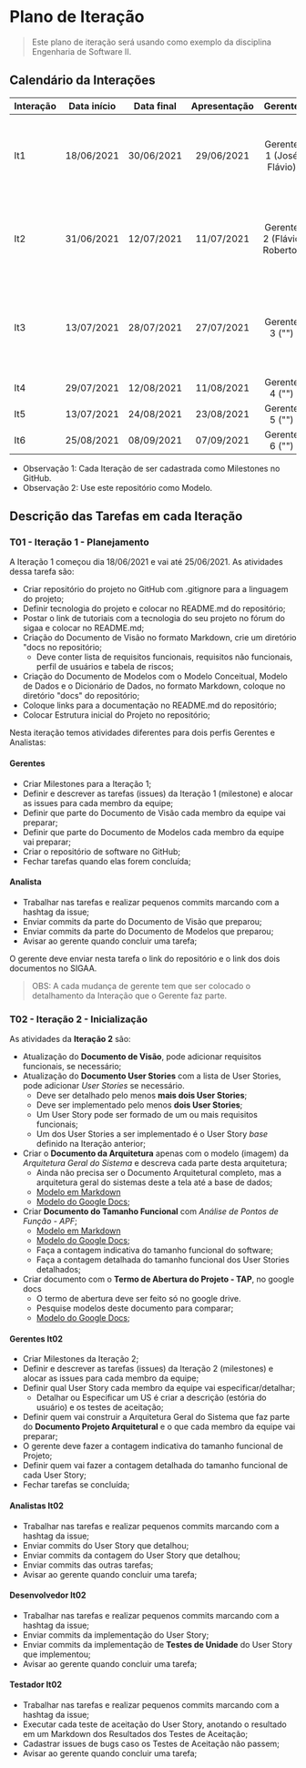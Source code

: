 # Plano de Iteração

> Este plano de iteração será usando como exemplo da disciplina Engenharia de Software II.

## Calendário da Interações

| Interação | Data início | Data final | Apresentação | Gerente | Detalhes |
| --------- | :---------: | :--------: | :----------: | :-----: | :------: |
| It1 | 18/06/2021 | 30/06/2021 | 29/06/2021 | Gerente 1 (José Flávio) | Criar Documento de Visão, Modelos e Plano de Interação e Release. |
| It2 | 31/06/2021 | 12/07/2021 | 11/07/2021 | Gerente 2 (Flávio Roberto) | Detalhar US00, Implementar US00, Detalhar US01 e US02. |
| It3 | 13/07/2021 | 28/07/2021 | 27/07/2021 | Gerente 3 ("") | Implementar US01 e US02, Detalhar US03 e US04, Testar US00. |
| It4 | 29/07/2021 | 12/08/2021 | 11/08/2021 | Gerente 4 ("") |  |
| It5 | 13/07/2021 | 24/08/2021 | 23/08/2021 | Gerente 5 ("") |  |
| It6 | 25/08/2021 | 08/09/2021 | 07/09/2021 | Gerente 6 ("") |  |

- Observação 1: Cada Iteração de ser cadastrada como Milestones no GitHub.
- Observação 2: Use este repositório como Modelo.

## Descrição das Tarefas em cada Iteração

### T01 - Iteração 1 - Planejamento

A Iteração 1 começou dia 18/06/2021 e vai até 25/06/2021. As atividades dessa tarefa são:

- Criar repositório do projeto no GitHub com .gitignore para a linguagem do projeto;
- Definir tecnologia do projeto e colocar no README.md do repositório;
- Postar o link de tutoriais com a tecnologia do seu projeto no fórum do sigaa e colocar no README.md;
- Criação do Documento de Visão no formato Markdown, crie um diretório "docs no repositório;
  - Deve conter lista de requisitos funcionais, requisitos não funcionais, perfil de usuários e tabela de riscos;
- Criação do Documento de Modelos com o Modelo Conceitual, Modelo de Dados e o Dicionário de Dados, no formato Markdown, coloque no diretório "docs" do repositório;
- Coloque links para a documentação no README.md do repositório;
- Colocar Estrutura inicial do Projeto no repositório;

Nesta iteração temos atividades diferentes para dois perfis Gerentes e Analistas:

#### Gerentes

- Criar Milestones para a Iteração 1;
- Definir e descrever as tarefas (issues) da Iteração 1 (milestone) e alocar as issues para cada membro da equipe;
- Definir que parte do Documento de Visão cada membro da equipe vai preparar;
- Definir que parte do Documento de Modelos cada membro da equipe vai preparar;
- Criar o repositório de software no GitHub;
- Fechar tarefas quando elas forem concluída;

#### Analista

- Trabalhar nas tarefas e realizar pequenos commits marcando com a hashtag da issue;
- Enviar commits da parte do Documento de Visão que preparou;
- Enviar commits da parte do Documento de Modelos que preparou;
- Avisar ao gerente quando concluir uma tarefa;

O gerente deve enviar nesta tarefa o link do repositório e o link dos dois documentos no SIGAA.

> OBS: A cada mudança de gerente tem que ser colocado o detalhamento da Interação que o Gerente faz parte.



### T02 - Iteração 2 - Inicialização

As atividades da **Iteração 2** são:

* Atualização do **Documento de Visão**, pode adicionar requisitos funcionais, se necessário;
* Atualização do **Documento User Stories** com a lista de User Stories, pode adicionar *User Stories* se necessário.
  * Deve ser detalhado pelo menos **mais dois User Stories**;
  * Deve ser implementado pelo menos **dois User Stories**;
  * Um User Story pode ser formado de um ou mais requisitos funcionais;
  * Um dos User Stories a ser implementado é o User Story *base* definido na Iteração anterior;
* Criar o **Documento da Arquitetura** apenas com o modelo (imagem) da *Arquitetura Geral do Sistema* e descreva cada parte desta arquitetura;
  * Ainda não precisa ser o Documento Arquitetural completo, mas a arquitetura geral do sistemas deste a tela até a base de dados;
  * [Modelo em Markdown](doc-arquitetura.md)
  * [Modelo do Google Docs](https://docs.google.com/document/d/1i80vPaInPi5lSpI7rk4QExnO86iEmrsHBfmYRy6RDSM/edit?usp=sharing);
* Criar **Documento do Tamanho Funcional** com *Análise de Pontos de Função - APF*;
  * [Modelo em Markdown](doc-apf.md)
  * [Modelo do Google Docs](https://docs.google.com/document/d/1s4bMbrpQt9RF6tymXvI0HHfQO14hMyL08UxmX1eH82s/edit?usp=sharing);
  * Faça a contagem indicativa do tamanho funcional do software;
  * Faça a contagem detalhada do tamanho funcional dos User Stories detalhados;
* Criar documento com o **Termo de Abertura do Projeto - TAP**, no google docs
  * O termo de abertura deve ser feito só no google drive.
  * Pesquise modelos deste documento para comparar;
  * [Modelo do Google Docs](https://docs.google.com/document/d/1huAQAJZqdNiqcEudpXUQJ2KaIQAGT65Wpqqx-LT8ZCs/edit?usp=sharing);

#### Gerentes It02

* Criar Milestones da Iteração 2;
* Definir e descrever as tarefas (issues) da Iteração 2 (milestones) e
alocar as issues para cada membro da equipe;
* Definir qual User Story cada membro da equipe vai especificar/detalhar;
  * Detalhar ou Especificar um US é criar a descrição (estória do usuário) e os testes de aceitação;
* Definir quem vai construir a Arquitetura Geral do Sistema que faz parte do **Documento Projeto Arquitetural** e o que cada membro da equipe vai preparar;
* O gerente deve fazer a contagem indicativa do tamanho funcional de Projeto;
* Definir quem vai fazer a contagem detalhada do tamanho funcional de cada User Story;
* Fechar tarefas se concluída;

#### Analistas It02

* Trabalhar nas tarefas e realizar pequenos commits marcando com a hashtag da issue;
* Enviar commits do User Story que detalhou;
* Enviar commits da contagem do User Story que detalhou;
* Enviar commits das outras tarefas;
* Avisar ao gerente quando concluir uma tarefa;

#### Desenvolvedor It02

* Trabalhar nas tarefas e realizar pequenos commits marcando com a hashtag da issue;
* Enviar commits da implementação do User Story;
* Enviar commits da implementação de **Testes de Unidade** do User Story que implementou;
* Avisar ao gerente quando concluir uma tarefa;

#### Testador It02

* Trabalhar nas tarefas e realizar pequenos commits marcando com a hashtag da issue;
* Executar cada teste de aceitação do User Story, anotando o resultado em um Markdown dos Resultados dos Testes de Aceitação;
* Cadastrar issues de bugs caso os Testes de Aceitação não passem;
* Avisar ao gerente quando concluir uma tarefa;

